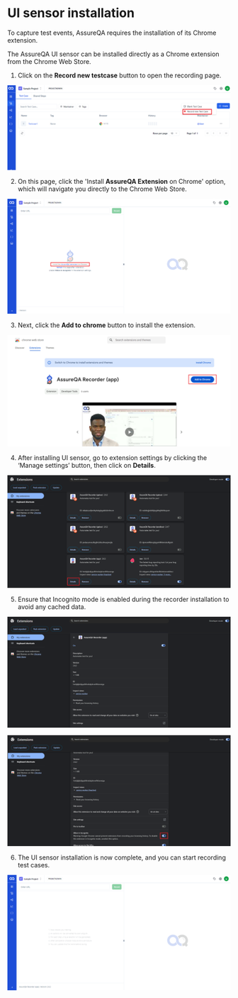 
# UI sensor installation

To capture test events, AssureQA requires the installation of its Chrome extension.

The AssureQA UI sensor can be installed directly as a Chrome extension from the Chrome Web Store.

1. Click on the **Record new testcase** button to open the recording page.

![UI.record-1](/images/recorder.png)

2. On this page, click the 'Install **AssureQA Extension** on Chrome' option, which will navigate you directly to the Chrome Web Store.

![UI.record-2](/images/UI.record-2.png)

3. Next, click the **Add to chrome** button to install the extension.

![UI.record-3](/images/UI.record-3.png)

4. After installing UI sensor, go to extension settings  by clicking the ‘Manage settings’ button, then click on **Details**.

![UI.record-4](/images/UI.record-4.png)

5. Ensure that Incognito mode is enabled during the recorder installation to avoid any cached data.

![UI.record-5](/images/UI.record-5.png)

![UI.record-6](/images/UI.record-6.png)

6. The UI sensor installation is now complete, and you can start recording test cases.
   
![UI.record-7](/images/UI.record-7.png)

